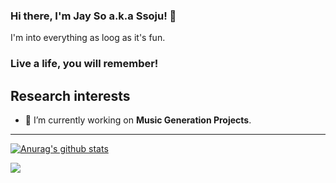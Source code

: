 ### Hi there, I'm Jay So a.k.a Ssoju! 👋
I'm into everything as loog as it's fun.


### Live a life, you will remember!


Research interests
---
* 🔭 I’m currently working on **Music Generation Projects**.

---
[![Anurag's github stats](https://github-readme-stats.vercel.app/api?username=Ssojux2)](https://github.com/anuraghazra/github-readme-stats)


<img src="https://img.shields.io/github/followers/ssojux2?label=Please%20be%20my%20follower%21&style=plastic">


<!--
**Ssojux2/Ssojux2** is a ✨ _special_ ✨ repository because its `README.md` (this file) appears on your GitHub profile.

Here are some ideas to get you started:

- 🔭 I’m currently working on ...
- 🌱 I’m currently learning ...
- 👯 I’m looking to collaborate on ...
- 🤔 I’m looking for help with ...
- 💬 Ask me about ...
- 📫 How to reach me: ...
- 😄 Pronouns: ...
- ⚡ Fun fact: ...
-->
